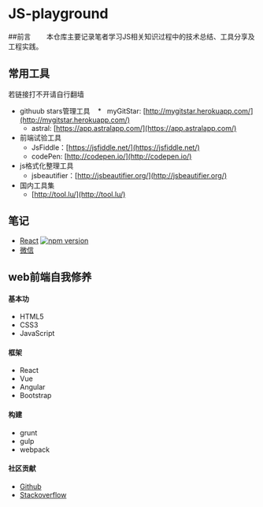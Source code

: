 # JS-playground
##前言
　　本仓库主要记录笔者学习JS相关知识过程中的技术总结、工具分享及工程实践。
## 常用工具
若链接打不开请自行翻墙
*   githuub stars管理工具
    *   myGitStar: [http://mygitstar.herokuapp.com/](http://mygitstar.herokuapp.com/)
    *   astral: [https://app.astralapp.com/](https://app.astralapp.com/)
*   前端试验工具
    *   JsFiddle：[https://jsfiddle.net/](https://jsfiddle.net/)
    *   codePen: [http://codepen.io/](http://codepen.io/)
*   js格式化整理工具
    *   jsbeautifier：[http://jsbeautifier.org/](http://jsbeautifier.org/)
*   国内工具集
    *   [http://tool.lu/](http://tool.lu/)

## 笔记
*   [React](/React/README.md) [![npm version](https://img.shields.io/npm/v/react.svg?style=flat)](https://www.npmjs.com/package/react)
*   [微信](/weixin/README.md)


## web前端自我修养
#### 基本功
*   HTML5
*   CSS3
*   JavaScript

#### 框架
*   React
*   Vue
*   Angular
*   Bootstrap

#### 构建
*   grunt
*   gulp
*   webpack

#### 社区贡献
*   [Github](https://github.com/)
*   [Stackoverflow](http://stackoverflow.com/)
